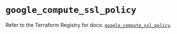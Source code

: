 # `google_compute_ssl_policy`

Refer to the Terraform Registry for docs: [`google_compute_ssl_policy`](https://registry.terraform.io/providers/hashicorp/google/6.7.0/docs/resources/compute_ssl_policy).
